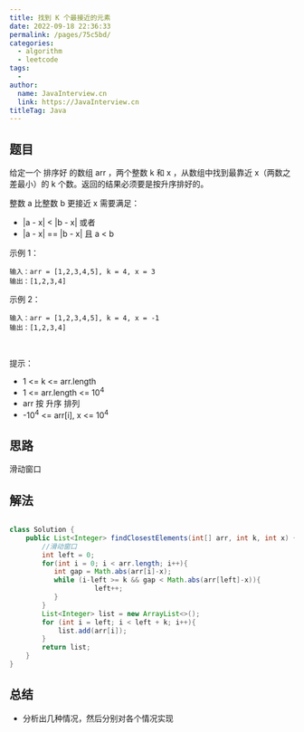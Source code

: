 ```yaml
---
title: 找到 K 个最接近的元素
date: 2022-09-18 22:36:33
permalink: /pages/75c5bd/
categories:
  - algorithm
  - leetcode
tags:
  - 
author: 
  name: JavaInterview.cn
  link: https://JavaInterview.cn
titleTag: Java
---
```


## 题目

给定一个 排序好 的数组 arr ，两个整数 k 和 x ，从数组中找到最靠近 x（两数之差最小）的 k 个数。返回的结果必须要是按升序排好的。

整数 a 比整数 b 更接近 x 需要满足：

- |a - x| < |b - x| 或者
- |a - x| == |b - x| 且 a < b


示例 1：

    输入：arr = [1,2,3,4,5], k = 4, x = 3
    输出：[1,2,3,4]
示例 2：

    输入：arr = [1,2,3,4,5], k = 4, x = -1
    输出：[1,2,3,4]
 

提示：

- 1 <= k <= arr.length
- 1 <= arr.length <= 10<sup>4</sup>
- arr 按 升序 排列
- -10<sup>4</sup> <= arr[i], x <= 10<sup>4</sup>

## 思路

滑动窗口

## 解法
```java

class Solution {
    public List<Integer> findClosestElements(int[] arr, int k, int x) {
        //滑动窗口
        int left = 0;
        for(int i = 0; i < arr.length; i++){
           int gap = Math.abs(arr[i]-x);      
           while (i-left >= k && gap < Math.abs(arr[left]-x)){
                     left++;
           }          
        }
        List<Integer> list = new ArrayList<>();
        for (int i = left; i < left + k; i++){
            list.add(arr[i]);
        }
        return list;
    }
}
```

## 总结

- 分析出几种情况，然后分别对各个情况实现 
